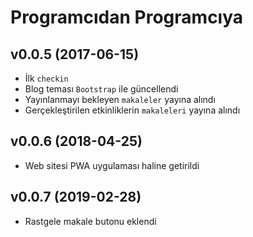 # Programcıdan Programcıya

## v0.0.5 (2017-06-15)

* İlk `checkin`
* Blog teması `Bootstrap` ile güncellendi
* Yayınlanmayı bekleyen `makaleler` yayına alındı
* Gerçekleştirilen etkinliklerin `makaleleri` yayına alındı

## v0.0.6 (2018-04-25)

* Web sitesi PWA uygulaması haline getirildi

## v0.0.7 (2019-02-28)

* Rastgele makale butonu eklendi
